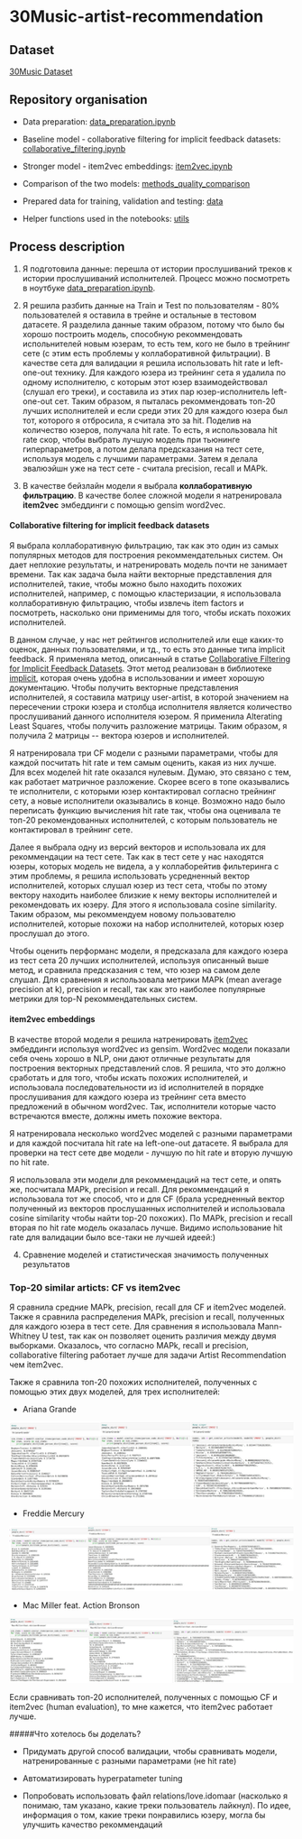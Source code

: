 # 30Music-artist-recommendation

## Dataset
[30Music Dataset](http://recsys.deib.polimi.it/datasets/)

## Repository organisation

* Data preparation: [data_preparation.ipynb](data_preparation.ipynb)

* Baseline model - collaborative filtering for implicit feedback datasets: [collaborative_filtering.ipynb](collaborative_filtering.ipynb)

* Stronger model - item2vec embeddings: [item2vec.ipynb](item2vec.ipynb)

* Comparison of the two models: [methods_quality_comparison](methods_quality_comparison.ipynb)

* Prepared data for training, validation and testing: [data](data/)

* Helper functions used in the notebooks: [utils](utils/)


## Process description
1. Я подготовила данные: перешла от истории прослушиваний треков к истории прослушиваний исполнителей. Процесс можно посмотреть в ноутбуке 
[data_preparation.ipynb](data_preparation.ipynb).

2. Я решила разбить данные на Train и Test по пользователям - 80% пользователей я оставила в трейне и остальные в тестовом датасете. 
Я разделила данные таким образом, потому что было бы хорошо построить модель, способную рекоммендовать испольнителей новым юзерам, то есть тем, кого не было в трейнинг сете (с этим есть проблемы у коллаборативной фильтрации). В качестве сета для валидации я решила использовать hit rate и left-one-out технику. Для каждого юзера из трейнинг сета я удалила по одному исполнителю, с которым этот юзер взаимодействовал (слушал его треки), и составила из этих пар юзер-исполнитель left-one-out сет. Таким образом, я пыталась рекоммендовать топ-20 лучших исполнителей и если среди этих 20 для каждого юзера был тот, которого я отбросила, я считала это за hit. Поделив на количество юзеров, получала hit rate. То есть, я использовала hit rate скор, чтобы выбрать лучшую модель при тьюнинге гиперпараметров, а потом делала предсказания на тест сете, используя модель с лучшими параметрами. Затем я делала эвалюэйшн уже на тест сете - считала precision, recall и MAPk.


3. В качестве бейзлайн модели я выбрала **коллаборативную фильтрацию**. В качестве более сложной модели я натренировала **item2vec** эмбеддинги с помощью gensim word2vec.

#### Collaborative filtering for implicit feedback datasets

Я выбрала коллаборативную фильтрацию, так как это один из самых популярных методов для построения рекоммендательных систем. Он дает неплохие результаты, и натренировать модель почти не занимает времени. Так как задача была найти векторные представления для исполнителей, такие, чтобы можно было находить похожих исполнителей, например, с помощью кластеризации, я использовала коллаборативную фильтрацию, чтобы извлечь item factors и посмотреть, насколько они применимы для того, чтобы искать похожих исполнителей. 

   В данном случае, у нас нет рейтингов исполнителей или еще каких-то оценок, данных пользователями, и тд., то есть это данные типа implicit feedback. Я применяла метод, описанный в статье [Collaborative Filtering for Implicit Feedback Datasets](http://yifanhu.net/PUB/cf.pdf). Этот метод реализован в библиотеке [implicit](https://github.com/benfred/implicit), которая очень удобна в использовании и имеет хорошую документацию. Чтобы получить векторные представления исполнителей, я составила матрицу user-artist, в которой значением на пересечении строки юзера и столбца исполнителя является количество прослушиваний данного исполнителя юзером. Я применила Alterating Least Squares, чтобы получить разложение матрицы. Таким образом, я получила 2 матрицы -- вектора юзеров и исполнителей. 

   Я натренировала три CF модели с разными параметрами, чтобы для каждой посчитать hit rate и тем самым оценить, какая из них лучше. Для всех моделей hit rate оказался нулевым. Думаю, это связано с тем, как работает матричное разложение. Скорее всего в топе оказывались те исполнители, с которыми юзер контактировал согласно трейнинг сету, а новые исполнители оказывались в конце. Возможно надо было переписать функцию вычисления hit rate так, чтобы она оценивала те топ-20 рекомендованных исполнителей, с которым пользователь не контактировал в трейнинг сете.  

Далее я выбрала одну из версий векторов и использовала их для рекоммендации на тест сете. Так как в тест сете у нас находятся юзеры, которых модель не видела, а у коллаборейтив фильтеринга с этим проблемы, я решила использовать усредненный вектор исполнителей, которых слушал юзер из тест сета, чтобы по этому вектору находить наиболее близкие к нему векторы исполнителей и рекомендовать их юзеру. Для этого я использовала cosine similarity. Таким образом, мы рекоммендуем новому пользователю исполнителей, которые похожи на набор исполнителей, которых юзер прослушал до этого. 

Чтобы оценить перформанс модели, я предсказала для каждого юзера из тест сета 20 лучших исполнителей, используя описанный выше метод, и сравнила предсказания с тем, что юзер на самом деле слушал. Для сравнения я использовала метрики MAPk (mean average precision at k), precision и recall, так как это наиболее популярные метрики для top-N рекоммендательных систем.

#### item2vec embeddings

В качестве второй модели я решила натренировать [item2vec](https://arxiv.org/vc/arxiv/papers/1603/1603.04259v2.pdf) эмбеддинги используя word2vec из gensim. Word2vec модели показали себя очень хорошо в NLP, они дают отличные результаты для построения векторных представлений слов. Я решила, что это должно сработать и для того, чтобы искать похожих исполнителей, и использовала последовательности из id исполнителей в порядке прослушивания для каждого юзера из трейнинг сета вместо предложений в обычном word2vec. Так, исполнители которые часто встречаются вместе, должны иметь похожие вектора. 

Я натренировала несколько word2vec моделей с разными параметрами и для каждой посчитала hit rate на left-one-out датасете. Я выбрала для проверки на тест сете две модели - лучшую по hit rate и вторую лучшую по hit rate.

Я использовала эти модели для рекоммендаций на тест сете, и опять же, посчитала MAPk, precision и recall. Для рекоммендаций я использовала тот же способ, что и для CF (брала усредненный вектор полученный из векторов прослушанных исполнителей и использовала cosine similarity чтобы найти top-20 похожих). По MAPk, precision и recall вторая по hit rate модель оказалась лучше. Видимо использование hit rate для валидации было все-таки не лучшей идеей:)


4. Сравнение моделей и статистическая значимость полученных результатов

### Top-20 similar articts: CF vs item2vec
Я сравнила средние MAPk, precision, recall для CF и item2vec моделей. Также я сравнила распределения MAPk, precision и recall, полученных для каждого юзера в тест сете. Для сравнения я использовала Mann-Whitney U test, так как он позволяет оценить различия между двумя выборками. Оказалось, что согласно MAPk, recall и precision, collaborative filtering работает лучше для задачи Artist Recommendation чем item2vec.

Также я сравнила топ-20 похожих исполнителей, полученных с помощью этих двух моделей, для трех исполнителей:

* Ariana Grande

![Similar to Ariana Grande: CF vs item2vec](images/1_joined.jpeg)

* Freddie Mercury

![Similar to Freddie Mercury: CF vs item2vec](images/2_joined.jpeg)

* Mac Miller feat. Action Bronson

![Similar to Mac Miller feat. Action Bronson: CF vs item2vec](images/3_joined.jpeg)


Если сравнивать топ-20 исполнителей, полученных с помощью CF и item2vec (human evaluation), то мне кажется, что item2vec работает лучше. 



#####Что хотелось бы доделать?

* Придумать другой способ валидации, чтобы сравнивать модели, натренированные с разными параметрами (не hit rate)

* Автоматизировать hyperpatameter tuning

* Попробовать использовать файл relations/love.idomaar (насколько я понимаю, там указано, какие треки пользователь лайкнул). По идее, информация о том, какие треки понравились юзеру, могла бы улучшить качество рекоммендаций



